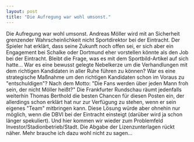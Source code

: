 ```yaml
---
layout: post
title: "Die Aufregung war wohl umsonst."
---
```


Die Aufregung war wohl umsonst. Andreas Möller wird mit an Sicherheit grenzender Wahrscheinlichkeit nicht Sportdirektor bei der Eintracht. Der Spieler hat erklärt, dass seine Zukunft noch offen sei, er sich aber ein Engagement bei Schalke oder Dortmund eher vorstellen könnte als den Job bei der Eintracht. Bleibt die Frage, was es mit dem Sportbild-Artikel auf sich hatte... War es eine bewusst gelegte Nebelkerze um die Verhandlungen mit dem richtigen Kandidaten in aller Ruhe führen zu können? War es eine strategische Maßnahme um den richtigen Kandidaten schon im Voraus zu "entschuldigen"? Nach dem Motto: "Die Fans werden über jeden Mann froh sein, der nicht Möller heißt?" Die Frankfurter Rundschau räumt jedenfalls weiterhin Thomas Berthold die besten Chancen für diesen Posten ein, der allerdings schon erklärt hat nur zur Verfügung zu stehen, wenn er sein eigenes "Team" mitbringen kann. Diese Lösung würde aber ohnehin nur möglich, wenn die DBVI bei der Eintracht einsteigt (darüber wird ja schon länger spekuliert). Und hier kommen wir wieder zum Problemfeld Investor/Stadionbetrieb/Stadt. Die Abgabe der Lizenzunterlagen rückt näher. Mehr brauche ich dazu wohl nicht zu sagen...
